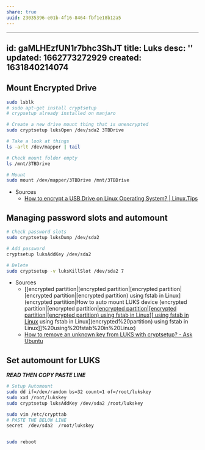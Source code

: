 ```yaml
---
share: true
uuid: 23035396-e01b-4f16-8464-fbf1e18b12a5
---
```

---
id: gaMLHEzfUN1r7bhc3ShJT
title: Luks
desc: ''
updated: 1662773272929
created: 1631840214074
---

## Mount Encrypted Drive

``` bash
sudo lsblk
# sudo apt-get install cryptsetup
# crypsetup already installed on manjaro

# Create a new drive mount thing that is unencrypted
sudo cryptsetup luksOpen /dev/sda2 3TBDrive

# Take a look at things
ls -arlt /dev/mapper | tail

# Check mount folder empty
ls /mnt/3TBDrive

# Mount
sudo mount /dev/mapper/3TBDrive /mnt/3TBDrive
```   

* Sources
  * [How to encrypt a USB Drive on Linux Operating System? | Linux.Tips](https://linux.tips/tutorials/how-to-encrypt-a-usb-drive-on-linux-operating-system)

## Managing password slots and automount

``` bash
# Check password slots
sudo cryptsetup luksDump /dev/sda2

# Add password
cryptsetup luksAddKey /dev/sda2

# Delete
sudo cryptsetup -v luksKillSlot /dev/sda2 7
```

* Sources
  * [[encrypted partition|[encrypted partition|[encrypted partition|[encrypted partition|[encrypted partition) using fstab in Linux](encrypted partition|How to auto mount LUKS device (encrypted partition|[encrypted partition|[encrypted partition|[encrypted partition|[encrypted partition) using fstab in Linux]] using fstab in Linux](encrypted%20partition) using fstab in Linux](encrypted%20partition) using fstab in Linux]]%20using%20fstab%20in%20Linux)
  * [How to remove an unknown key from LUKS with cryptsetup? - Ask Ubuntu](https://askubuntu.com/questions/1125246/how-to-remove-an-unknown-key-from-luks-with-cryptsetup)

## Set automount for LUKS

***READ THEN COPY PASTE LINE***

``` bash
# Setup Automount
sudo dd if=/dev/random bs=32 count=1 of=/root/lukskey
sudo xxd /root/lukskey
sudo cryptsetup luksAddKey /dev/sda2 /root/lukskey

sudo vim /etc/crypttab
# PASTE THE BELOW LINE
secret  /dev/sda2  /root/lukskey


sudo reboot
```
